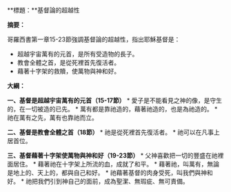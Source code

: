 **標題：**基督論的超越性

**摘要：**

哥羅西書第一章15-23節強調基督論的超越性，指出耶穌基督是：

* 超越宇宙萬有的元首，是所有受造物的長子。
* 教會全體之首，是從死裡首先復活者。
* 藉著十字架的救贖，使萬物與神和好。

**大綱：**

**一、基督是超越宇宙萬有的元首（15-17節）**
    * 愛子是不能看見之神的像，是守生的，在一切被造的已先。
    * 萬有都是靠祂造的，藉著祂造的，也是為祂造的。
    * 祂在萬有之先，萬有也靠祂而立。

**二、基督是教會全體之首（18節）**
    * 祂是從死裡首先復活者。
    * 祂可以在凡事上居首位。

**三、基督藉著十字架使萬物與神和好（19-23節）**
    * 父神喜歡把一切的豐盛在祂裡面居住。
    * 藉著祂在十字架上所流的血，成就了和平。
    * 藉著祂，叫萬有，無論是地上的、天上的，都與自己和好。
    * 祂藉著基督的肉身受死，叫我們與神和好。
    * 祂把我們引到神自己的面前，成為聖潔、無瑕疵、無可責備。